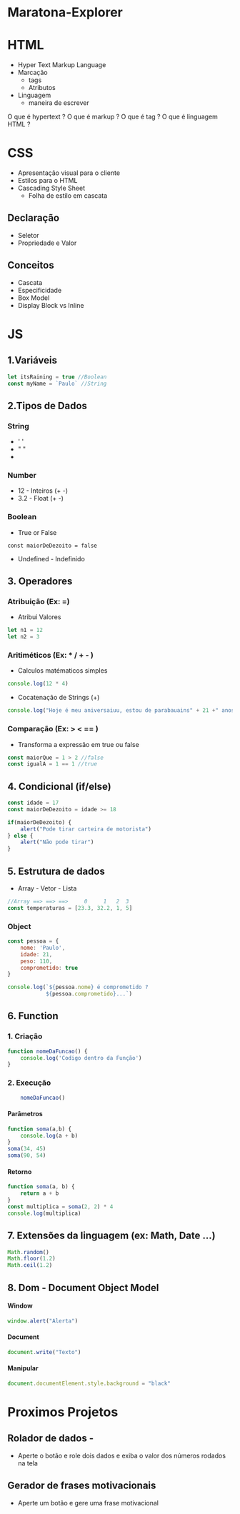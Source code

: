 # Maratona-Explorer

# HTML

- Hyper Text Markup Language
- Marcação 
  - tags
  - Atributos
- Linguagem
  - maneira de escrever 

O que é hypertext ?
O que é markup ?
O que é tag ?
O que é linguagem HTML ?  

# CSS 

- Apresentação visual para o cliente 
- Estilos para o HTML
- Cascading Style Sheet 
  - Folha de estilo em cascata 

## Declaração 

- Seletor
- Propriedade e Valor

## Conceitos 
- Cascata 
- Especificidade
- Box Model 
- Display Block vs Inline  


# JS

## 1.Variáveis 

```js
let itsRaining = true //Boolean
const myName = `Paulo` //String
```
## 2.Tipos de Dados
### String
-  ' ' 
-  " "
- ` `

### Number
- 12 - Inteiros (+ -)
- 3.2 - Float (+ -)

### Boolean
- True or False 
```Js
const maiorDeDezoito = false
```
- Undefined - Indefinido 

## 3. Operadores
### Atribuição (Ex: =)
- Atribui Valores
```js
let n1 = 12
let n2 = 3
```

### Aritiméticos (Ex: * / + - )
- Calculos matématicos simples 
```js
console.log(12 * 4)
```
- Cocatenação de Strings (+)
```js
console.log("Hoje é meu aniversaiuu, estou de parabauains" + 21 +" anosss de vuaida")
```
### Comparação (Ex: > < == )
-  Transforma a expressão em true ou false 
```js
const maiorQue = 1 > 2 //false 
const igualA = 1 == 1 //true
```

## 4. Condicional (if/else)
```js
const idade = 17 
const maiorDeDezoito = idade >= 18

if(maiorDeDezoito) {
	alert("Pode tirar carteira de motorista")
} else {
	alert("Não pode tirar")
}
```

## 5. Estrutura de dados 
- Array - Vetor - Lista
```js
//Array ==> ==> ==>     0     1   2  3
const temperaturas = [23.3, 32.2, 1, 5]
```

### Object 
```js
const pessoa = {
	nome: 'Paulo',
	idade: 21,
	peso: 110,
	comprometido: true	
}

console.log(`${pessoa.nome} é comprometido ? 
			${pessoa.comprometido}...`)
```

## 6. Function 
### 1. Criação
```js
function nomeDaFuncao() {
	console.log('Codigo dentro da Função')
}
```
### 2. Execução 
```js
	nomeDaFuncao()
```
#### Parâmetros
```js
function soma(a,b) {
	console.log(a + b)
}
soma(34, 45)
soma(90, 54)
```
#### Retorno
```js
function soma(a, b) {
	return a + b 
}
const multiplica = soma(2, 2) * 4
console.log(multiplica)
```
## 7. Extensões da linguagem (ex: Math, Date ...)
```js
Math.random()
Math.floor(1.2)
Math.ceil(1.2)
```

## 8. Dom - Document Object Model

#### Window
```js
window.alert("Alerta")
```

#### Document
```js
document.write("Texto")
```

#### Manipular
```js
document.documentElement.style.background = "black"
```



# Proximos Projetos
## Rolador de dados - 
- Aperte o botão e role dois dados e exiba o valor dos números rodados na tela 

## Gerador de frases motivacionais 
- Aperte um botão e gere uma frase motivacional 